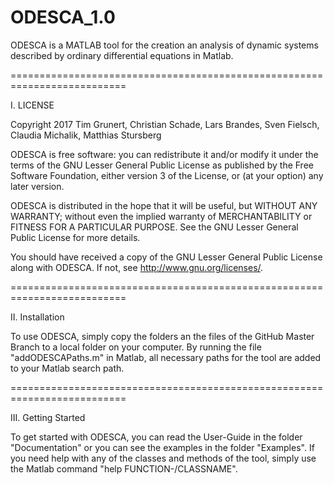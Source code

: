 # ODESCA_1.0
ODESCA is a MATLAB tool for the creation an analysis of dynamic systems 
described by ordinary differential equations in Matlab.

==========================================================================

I. LICENSE

Copyright 2017 Tim Grunert, Christian Schade, Lars Brandes, Sven Fielsch,
Claudia Michalik, Matthias Stursberg
 
ODESCA is free software: you can redistribute it and/or modify
it under the terms of the GNU Lesser General Public License as published 
by the Free Software Foundation, either version 3 of the License, or
(at your option) any later version.
 
ODESCA is distributed in the hope that it will be useful,
but WITHOUT ANY WARRANTY; without even the implied warranty of
MERCHANTABILITY or FITNESS FOR A PARTICULAR PURPOSE.  See the
GNU Lesser General Public License for more details.
 
You should have received a copy of the GNU Lesser General Public License
along with ODESCA.  If not, see <http://www.gnu.org/licenses/>.


==========================================================================

II. Installation

To use ODESCA, simply copy the folders an the files of the GitHub Master
Branch to a local folder on your computer. By running the file 
"addODESCAPaths.m" in Matlab, all necessary paths for the tool are added
to your Matlab search path.

==========================================================================

III. Getting Started

To get started with ODESCA, you can read the User-Guide in the folder
"Documentation" or you can see the examples in the folder "Examples".
If you need help with any of the classes and methods of the tool, simply
use the Matlab command "help FUNCTION-/CLASSNAME".
